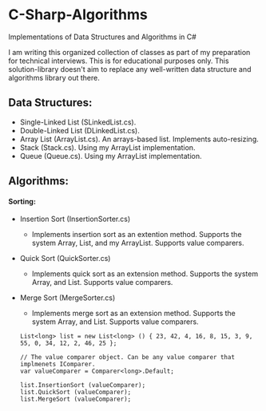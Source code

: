 # C-Sharp-Algorithms
Implementations of Data Structures and Algorithms in C#

I am writing this organized collection of classes as part of my preparation for technical interviews. This is for educational purposes only. This solution-library doesn't aim to replace any well-written data structure and algorithms library out there.




## Data Structures:
* Single-Linked List (SLinkedList.cs).
* Double-Linked List (DLinkedList.cs).
* Array List (ArrayList.cs). An arrays-based list. Implements auto-resizing.
* Stack (Stack.cs). Using my ArrayList implementation.
* Queue (Queue.cs). Using my ArrayList implementation.




## Algorithms:

#### Sorting:
 * Insertion Sort (InsertionSorter.cs)
   * Implements insertion sort as an extention method. Supports the system Array<T>, List<T>, and my ArrayList<T>. Supports value comparers.
 
 * Quick Sort (QuickSorter.cs)
   * Implements quick sort as an extension method. Supports the system Array<T>, and List<T>. Supports value comparers.
  
 * Merge Sort (MergeSorter.cs)
   * Implements merge sort as an extension method. Supports the system Array<T>, and List<T>. Supports value comparers.
    
    ```
    List<long> list = new List<long> () { 23, 42, 4, 16, 8, 15, 3, 9, 55, 0, 34, 12, 2, 46, 25 };
    
    // The value comparer object. Can be any value comparer that implmenets IComparer.
    var valueComparer = Comparer<long>.Default;
    
    list.InsertionSort (valueComparer);
    list.QuickSort (valueComparer);
    list.MergeSort (valueComparer);
    ```
